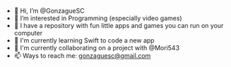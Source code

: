 - 👋 Hi, I’m @GonzagueSC
- 👀 I’m interested in Programming (especially video games)
- 🤩 I have a repository with fun little apps and games you  can run on your computer 
- 🌱 I'm currently learning Swift to code a new app
- 🤝 I'm currently collaborating on a project with @Mori543
- 📫 Ways to reach me: gonzaguesc@gmail.com

